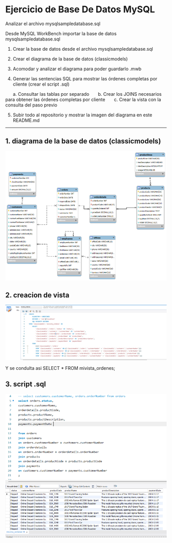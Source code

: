 # Ejercicio de Base De Datos MySQL

Analizar el archivo mysqlsampledatabase.sql  

Desde MySQL WorkBench importar la base de datos mysqlsampledatabase.sql 

1. Crear la base de datos desde el archivo mysqlsampledatabase.sql

2. Crear el diagrama de la base de datos (classicmodels)

3. Acomodar y analizar el diagrama para poder guardarlo .mwb

4. Generar las sentencias SQL para mostrar las órdenes completas por cliente (crear el script .sql)

      a. Consultar las tablas por separado
      b. Crear los JOINS necesarios para obtener las órdenes completas por cliente
      c. Crear la vista con la consulta del paso previo

5. Subir todo al repositorio y mostrar la imagen del diagrama en este README.md

---
## 1. diagrama de la base de datos (classicmodels)
![images/image1.png](https://github.com/emsroo/EjercicioBaseDeDatos/blob/main/images/image1.png)


## 2. creacion de vista

![images/image2.png](https://github.com/emsroo/EjercicioBaseDeDatos/blob/main/images/image2.png)

Y se condulta asi SELECT * FROM mivista_ordenes;


## 3. script .sql

![alt text](image.png)